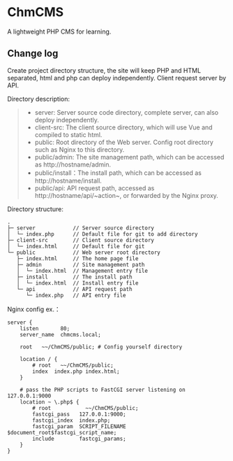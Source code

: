 # ChmCMS
A lightweight PHP CMS for learning.

## Change log
Create project directory structure, the site will keep PHP and HTML separated,
html and php can deploy independently. Client request server by API.

Directory description:
> * server: Server source code directory, complete server, can also deploy independently.<br>
> * client-src: The client source directory, which will use Vue and compiled to static html.<br>
> * public: Root directory of the Web server. Config root directory such as Nginx to this directory.<br>
> * public/admin: The site management path, which can be accessed as http://hostname/admin.<br>
> * public/install：The install path, which can be accessed as http://hostname/install.<br>
> * public/api: API request path, accessed as http://hostname/api/~action~, or forwarded by the Nginx proxy.

Directory structure:
```
.
├─ server            // Server source directory
│  └─ index.php      // Default file for git to add directory
├─ client-src        // Client source directory
│  └─ index.html     // Default file for git
└─ public            // Web server root directory
   ├─ index.html     // The home page file
   ├─ admin          // Site management path
   │  └─ index.html  // Management entry file
   ├─ install        // The install path
   │  └─ index.html  // Install entry file
   └─ api            // API request path
      └─ index.php   // API entry file
```

Nginx config ex.：
```
server {
    listen       80;
    server_name  chmcms.local;

    root   ~~/ChmCMS/public; # Config yourself directory

    location / {
        # root   ~~/ChmCMS/public;
        index  index.php index.html;
    }

    # pass the PHP scripts to FastCGI server listening on 127.0.0.1:9000
    location ~ \.php$ {
        # root           ~~/ChmCMS/public;
        fastcgi_pass   127.0.0.1:9000;
        fastcgi_index  index.php;
        fastcgi_param  SCRIPT_FILENAME  $document_root$fastcgi_script_name;
        include        fastcgi_params;
    }
}
```
